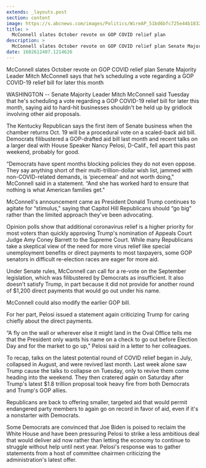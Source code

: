 ```yaml
--- 
extends: _layouts.post 
section: content 
image: https://s.abcnews.com/images/Politics/WireAP_51bd6bfc725e44b18325c8a11010d938_16x9_992.jpg 
title: > 
  McConnell slates October revote on GOP COVID relief plan 
description: > 
  McConnell slates October revote on GOP COVID relief plan Senate Majority Leader Mitch McConnell says that he’s scheduling a vote regarding a GOP COVID-19 relief bill for later this monthWASHINGTON -- Senate Majority Leader Mitch McConnell said Tuesday that he's scheduling a vote regarding a GOP COVID-19 relief bill for later this month, saying aid to hard-hit businesses shouldn't be held up by gridlock involving other aid proposals.The Kentucky Republican says the first item of Senate business when the chamber returns Oct. 19 will be a procedural vote on a scaled-back aid bill.Under Senate rules, McConnell can call for a re-vote on the September legislation, which was filibustered by Democrats as insufficient.McConnell could also modify the earlier GOP bill.To recap, talks on the latest potential round of COVID relief began in July, collapsed in August, and were revived last month. 
date: 1602612407.1214626 
--- 
```

McConnell slates October revote on GOP COVID relief plan Senate Majority Leader Mitch McConnell says that he’s scheduling a vote regarding a GOP COVID-19 relief bill for later this month

WASHINGTON -- Senate Majority Leader Mitch McConnell said Tuesday that he's scheduling a vote regarding a GOP COVID-19 relief bill for later this month, saying aid to hard-hit businesses shouldn't be held up by gridlock involving other aid proposals.

The Kentucky Republican says the first item of Senate business when the chamber returns Oct. 19 will be a procedural vote on a scaled-back aid bill. Democrats filibustered a GOP-drafted aid bill last month and recent talks on a larger deal with House Speaker Nancy Pelosi, D-Calif., fell apart this past weekend, probably for good.

“Democrats have spent months blocking policies they do not even oppose. They say anything short of their multi-trillion-dollar wish list, jammed with non-COVID-related demands, is ‘piecemeal' and not worth doing," McConnell said in a statement. “And she has worked hard to ensure that nothing is what American families get."

McConnell's announcement came as President Donald Trump continues to agitate for “stimulus," saying that Capitol Hill Republicans should “go big" rather than the limited approach they've been advocating.

Opinion polls show that additional coronavirus relief is a higher priority for most voters than quickly approving Trump's nomination of Appeals Court Judge Amy Coney Barrett to the Supreme Court. While many Republicans take a skeptical view of the need for more virus relief like special unemployment benefits or direct payments to most taxpayers, some GOP senators in difficult re-election races are eager for more aid.

Under Senate rules, McConnell can call for a re-vote on the September legislation, which was filibustered by Democrats as insufficient. It also doesn't satisfy Trump, in part because it did not provide for another round of $1,200 direct payments that would go out under his name.

McConnell could also modify the earlier GOP bill.

For her part, Pelosi issued a statement again criticizing Trump for caring chiefly about the direct payments.

“A fly on the wall or wherever else it might land in the Oval Office tells me that the President only wants his name on a check to go out before Election Day and for the market to go up," Pelosi said in a letter to her colleagues.

To recap, talks on the latest potential round of COVID relief began in July, collapsed in August, and were revived last month. Last week alone saw Trump cause the talks to collapse on Tuesday, only to revive them come heading into the weekend. They then cratered again on Saturday after Trump's latest $1.8 trillion proposal took heavy fire from both Democrats and Trump's GOP allies.

Republicans are back to offering smaller, targeted aid that would permit endangered party members to again go on record in favor of aid, even if it's a nonstarter with Democrats.

Some Democrats are convinced that Joe Biden is poised to reclaim the White House and have been pressuring Pelosi to strike a less ambitious deal that would deliver aid now rather than letting the economy to continue to struggle without help until next year. Pelosi's response was to gather statements from a host of committee chairmen criticizing the administration's latest offer.